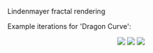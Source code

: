 Lindenmayer fractal rendering

Example iterations for 'Dragon Curve':

<p align="center">
	<img src="dragon1.png"/>
	<img src="dragon2.png"/>
	<img src="dragon3.png"/>
</p>
